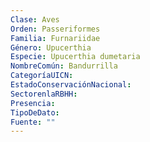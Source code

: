 ```yaml
---
Clase: Aves
Orden: Passeriformes
Familia: Furnariidae
Género: Upucerthia
Especie: Upucerthia dumetaria
NombreComún: Bandurrilla
CategoríaUICN: 
EstadoConservaciónNacional: 
SectorenlaRBHH: 
Presencia: 
TipoDeDato: 
Fuente: ""
---
```

